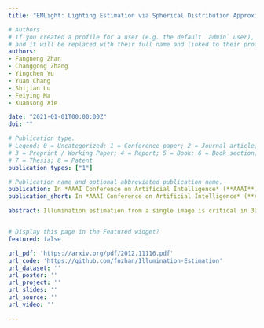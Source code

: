 ```yaml
---
title: "EMLight: Lighting Estimation via Spherical Distribution Approximation"

# Authors
# If you created a profile for a user (e.g. the default `admin` user), write the username (folder name) here 
# and it will be replaced with their full name and linked to their profile.
authors:
- Fangneng Zhan
- Changgong Zhang
- Yingchen Yu
- Yuan Chang
- Shijian Lu
- Feiying Ma
- Xuansong Xie

date: "2021-01-01T00:00:00Z"
doi: ""

# Publication type.
# Legend: 0 = Uncategorized; 1 = Conference paper; 2 = Journal article;
# 3 = Preprint / Working Paper; 4 = Report; 5 = Book; 6 = Book section;
# 7 = Thesis; 8 = Patent
publication_types: ["1"]

# Publication name and optional abbreviated publication name.
publication: In *AAAI Conference on Artificial Intelligence* (**AAAI**), 2021
publication_short: In *AAAI Conference on Artificial Intelligence* (**AAAI**), 2021

abstract: Illumination estimation from a single image is critical in 3D rendering and it has been investigated extensively in the computer vision and computer graphic research community. On the other hand, existing works estimate illumination by either regressing light parameters or generating illumination maps that are often hard to optimize or tend to produce inaccurate predictions. We propose Earth Mover Light (EMLight), an illumination estimation framework that leverages a regression network and a neural projector for accurate illumination estimation. We decompose the illumination map into spherical light distribution, light intensity and the ambient term, and define the illumination estimation as a parameter regression task for the three illumination components. Motivated by the Earth Mover distance, we design a novel spherical mover's loss that guides to regress light distribution parameters accurately by taking advantage of the subtleties of spherical distribution. Under the guidance of the predicted spherical distribution, light intensity and ambient term, the neural projector synthesizes panoramic illumination maps with realistic light frequency. Extensive experiments show that EMLight achieves accurate illumination estimation and the generated relighting in 3D object embedding exhibits superior plausibility and fidelity as compared with state-of-the-art methods.


# Display this page in the Featured widget?
featured: false

url_pdf: 'https://arxiv.org/pdf/2012.11116.pdf'
url_code: 'https://github.com/fnzhan/Illumination-Estimation'
url_dataset: ''
url_poster: ''
url_project: ''
url_slides: ''
url_source: ''
url_video: ''

---
```

